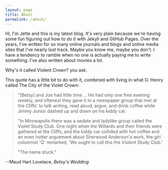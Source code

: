 ```yaml
---
layout: page
title: About
permalink: /about/
---
```


Hi, I'm Jette and this is my latest blog. It's very plain because we're having some fun figuring out how to do it with Jekyll and GitHub Pages. Over the years, I've written for so many online journals and blogs and online media sites that I've nearly lost track. Maybe you know me, maybe you don't. I have a tendency to ramble when no one is actually paying me to write something. I've also written about movies a lot.

Why's it called Violent Crown? you ask.

This quote has a little bit to do with it, combined with living in what O. Henry called The City of the Violet Crown:

>"\[Betsy\] and Joe had little time ... He had only one free evening weekly, and oftenest they gave it to a newspaper group that met at the Cliffs' to talk writing, read aloud, argue, and drink coffee while Jimmy Junior dashed up and down on his kiddy car.

>"In Minneapolis there was a sedate and ladylike group called the Violet Study Club. One night when the Willards and their friends were gathered at the Cliffs, and the kiddy car collided with hot coffee and an even hotter arguement about Sherwood Anderson's work, the girl columnist 'Q' remarked, 'We ought to call this the _Violent_ Study Club.'

>"The name stuck."

--Maud Hart Lovelace, _Betsy's Wedding_
